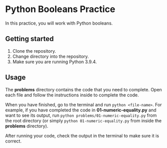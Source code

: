 # Python Booleans Practice

In this practice, you will work with Python booleans.

## Getting started

1. Clone the repository.
2. Change directory into the repository.
3. Make sure you are running Python 3.9.4.

## Usage

The __problems__ directory contains the code that you need to complete. Open
each file and follow the instructions inside to complete the code.

When you have finished, go to the terminal and run `python <file-name>`. For
example, if you have completed the code in __01-numeric-equality.py__ and want
to see its output, run `python problems/01-numeric-equality.py` from the root
directory (or simply `python 01-numeric-equality.py` from inside the
__problems__ directory).

After running your code, check the output in the terminal to make sure it is
correct.

